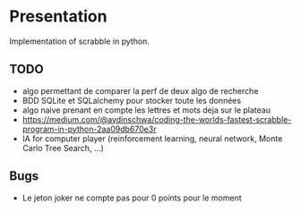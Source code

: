 # Presentation

Implementation of scrabble in python.

## TODO

- algo permettant de comparer la perf de deux algo de recherche
- BDD SQLite et SQLalchemy pour stocker toute les données
- algo naive prenant en compte les lettres et mots deja sur le plateau
- https://medium.com/@aydinschwa/coding-the-worlds-fastest-scrabble-program-in-python-2aa09db670e3r
- IA for computer player (reinforcement learning, neural network, Monte Carlo Tree Search, ...)


## Bugs

- Le jeton joker ne compte pas pour 0 points pour le moment

